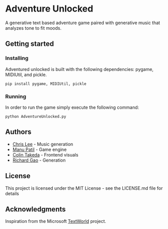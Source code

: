 Adventure Unlocked
===
A generative text based adventure game paired with generative music that analyzes tone to fit moods. 

## Getting started
### Installing

Adventured unlocked is built with the following dependencies: pygame, MIDIUtil, and pickle.

    pip install pygame, MIDIUtil, pickle
    
### Running
In order to run the game simply execute the following command:

    python AdventureUnlocked.py

## Authors
* [Chris Lee](https://github.com/clee4) - Music generation
* [Manu Patil](https://github.com/mpatil99) - Game engine
* [Colin Takeda](https://github.com/cstakeda) - Frontend visuals
* [Richard Gao](https://github.com/hardlyrichie) - Generation

## License
This project is licensed under the MIT License - see the LICENSE.md file for details

## Acknowledgments
 Inspiration from the Microsoft [TextWorld](https://www.microsoft.com/en-us/research/project/textworld/) project.


